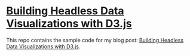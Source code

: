 # [Building Headless Data Visualizations with D3.js](https://dev.to/insidiae/building-headless-data-visualizations-with-d3js-cj8)

This repo contains the sample code for my blog post: [Building Headless Data Visualizations with D3.js](https://dev.to/insidiae/building-headless-data-visualizations-with-d3js-cj8).
